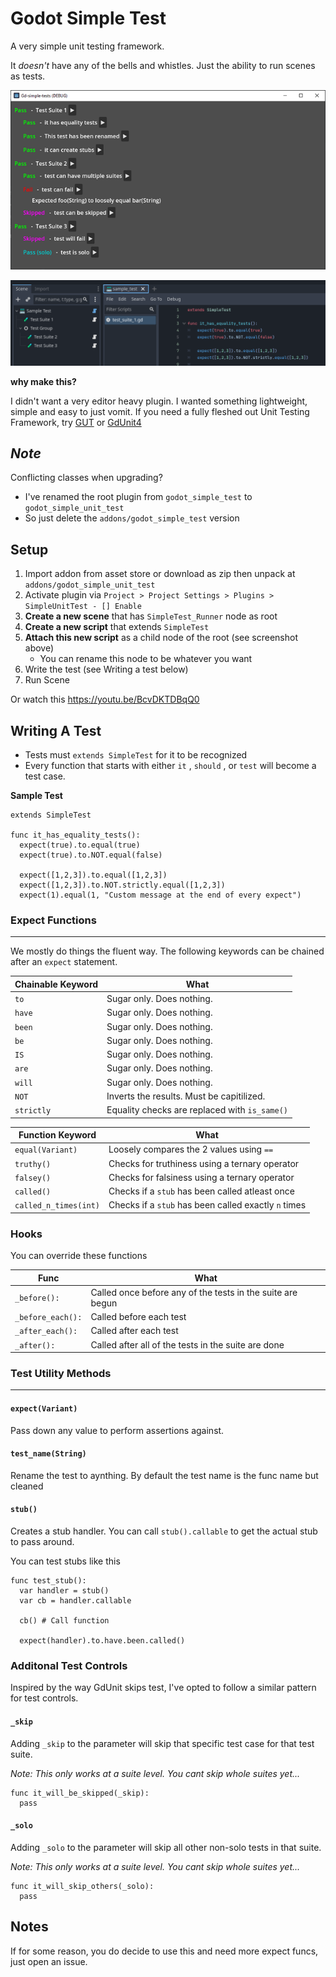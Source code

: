 # Godot Simple Test

A very simple unit testing framework. 

It *doesn't* have any of the bells and whistles. Just the ability to run scenes as tests.

![Sample Test Screenshot](./addons/godot_simple_unit_test/docs/sample-test.png)

![Sample Setup Screenshot](./addons/godot_simple_unit_test/docs/sample-setup.png)

**why make this?**

I didn't want a very editor heavy plugin. I wanted something lightweight, simple and easy to just vomit. If you need a fully fleshed out 
Unit Testing Framework, try [GUT](https://github.com/bitwes/Gut) or [GdUnit4](https://github.com/MikeSchulze/gdUnit4)

## _Note_
Conflicting classes when upgrading?
- I've renamed the root plugin from `godot_simple_test` to `godot_simple_unit_test`
- So just delete the `addons/godot_simple_test` version

## Setup
1. Import addon from asset store or download as zip then unpack at `addons/godot_simple_unit_test`
1. Activate plugin via `Project > Project Settings > Plugins > SimpleUnitTest - [] Enable`
1. **Create a new scene** that has `SimpleTest_Runner` node as root
1. **Create a new script** that extends `SimpleTest`
1. **Attach this new script** as a child node of the root (see screenshot above)
    * You can rename this node to be whatever you want
1. Write the test (see Writing a test below)
1. Run Scene

Or watch this https://youtu.be/BcvDKTDBqQ0

##  Writing A Test

- Tests must `extends SimpleTest` for it to be recognized
- Every function that starts with either `it` , `should` , or `test` will become a test case.

**Sample Test**
```gdscript
extends SimpleTest

func it_has_equality_tests():
  expect(true).to.equal(true)
  expect(true).to.NOT.equal(false)

  expect([1,2,3]).to.equal([1,2,3])
  expect([1,2,3]).to.NOT.strictly.equal([1,2,3])
  expect(1).equal(1, "Custom message at the end of every expect")
```


### Expect Functions
---------------------------------

We mostly do things the fluent way. The following keywords can be chained after
an `expect` statement.

| Chainable Keyword  | What |
| ------------- | -------------
| `to`  | Sugar only. Does nothing.
| `have`  | Sugar only. Does nothing.
| `been`  | Sugar only. Does nothing.
| `be`  | Sugar only. Does nothing.
| `IS`  | Sugar only. Does nothing.
| `are`  | Sugar only. Does nothing.
| `will`  | Sugar only. Does nothing.
| `NOT` | Inverts the results. Must be capitilized.
| `strictly`| Equality checks are replaced with `is_same()`

| Function Keyword  | What |
| ------------- | -------------
| `equal(Variant)` | Loosely compares the 2 values using `==`
| `truthy()` | Checks for truthiness using a ternary operator
| `falsey()` | Checks for falsiness using a ternary operator
| `called()` | Checks if a `stub` has been called atleast once
| `called_n_times(int)` | Checks if a `stub` has been called exactly `n` times


### Hooks

You can override these functions

| Func  | What |
| ------------- | -------------
| `_before():`  | Called once before any of the tests in the suite are begun
| `_before_each():`  | Called before each test
| `_after_each():`  | Called after each test
| `_after():`  | Called after all of the tests in the suite are done


### Test Utility Methods
---------------------------------

#### `expect(Variant)`

Pass down any value to perform assertions against.

#### `test_name(String)`

Rename the test to aynthing. By default the test name is the func name but cleaned

#### `stub()`

Creates a stub handler. You can call `stub().callable` to get the actual stub to pass around.

You can test stubs like this

```gdscript
func test_stub():
  var handler = stub()
  var cb = handler.callable

  cb() # Call function

  expect(handler).to.have.been.called()
```

### Additonal Test Controls

Inspired by the way GdUnit skips test, I've opted to follow a similar pattern for test controls.
#### `_skip`


Adding `_skip` to the parameter will skip that specific test case for that test suite.

_Note: This only works at a suite level. You cant skip whole suites yet..._

```gdscript
func it_will_be_skipped(_skip):
  pass
```

#### `_solo`

Adding `_solo` to the parameter will skip all other non-solo tests in that suite.

_Note: This only works at a suite level. You cant skip whole suites yet..._

```gdscript
func it_will_skip_others(_solo):
  pass
```

## Notes

If for some reason, you do decide to use this and need more expect funcs, just open an issue.